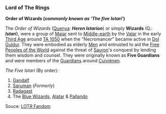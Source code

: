 ### Lord of The Rings
**Order of Wizards (*commonly known as 'The five Istari'*)**

The *Order of Wizards* ([Quenya](https://lotr.fandom.com/wiki/Quenya): ***Heren Istarion***)
or simply **Wizards** (Q.: ***Istari***), were a group of [Maiar](https://lotr.fandom.com/wiki/Maiar)
sent to [Middle-earth](https://lotr.fandom.com/wiki/Middle-earth) by the [Valar](https://lotr.fandom.com/wiki/Valar)
in the early [Third Age](https://lotr.fandom.com/wiki/Third_Age) around [TA 1050](https://lotr.fandom.com/wiki/TA_1050)
when the "Necromancer" became active in [Dol Guldur](https://lotr.fandom.com/wiki/Dol_Guldur). They were embodied as elderly [Men](https://lotr.fandom.com/wiki/Men) and entrusted to aid the [Free Peoples of the World](https://lotr.fandom.com/wiki/Free_Peoples_of_the_World) against the threat of [Sauron](https://lotr.fandom.com/wiki/Sauron)'s conquest by lending them wisdom and counsel. They were originally known as **Five Guardians** and were members of the [Guardians](https://lotr.fandom.com/wiki/Guardians) around [Cuiviénen](https://lotr.fandom.com/wiki/Cuivi%C3%A9nen).

*The Five Istari* (By order):
1. [Gandalf](https://lotr.fandom.com/wiki/Gandalf)
2. [Saruman](https://lotr.fandom.com/wiki/Saruman) (*Formerly*)
3. [Radagast](https://lotr.fandom.com/wiki/Radagast)
4. The [Blue Wizards](https://lotr.fandom.com/wiki/Blue_Wizards), [Alatar](https://lotr.fandom.com/wiki/Alatar) & [Pallando](https://lotr.fandom.com/wiki/Pallando)

Souce: [LOTR Fandom](https://lotr.fandom.com/wiki/Main_Page)
